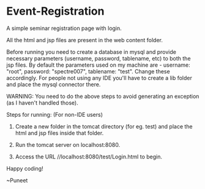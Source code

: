 # Event-Registration
A simple seminar registration page with login.

All the html and jsp files are present in the web content folder. 

Before running you need to create a database in mysql and provide necessary parameters (username, password, tablename, etc) to both the jsp files.
By default the parameters used on my machine are - username: "root", password: "spectre007", tablename: "test". Change these accordingly.
For people not using any IDE you'll have to create a lib folder and place the mysql connector there.

WARNING: You need to do the above steps to avoid generating an exception (as I haven't handled those).

Steps for running: (For non-IDE users)

1. Create a new folder in the tomcat directory (for eg. test) and place the html and jsp files inside that folder.

2. Run the tomcat server on localhost:8080.

3. Access the URL //localhost:8080/test/Login.html to begin. 


Happy coding!

~Puneet

